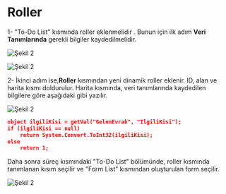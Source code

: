 # Roller

1- "To-Do List" kısmında roller eklenmelidir . Bunun için ilk adım **Veri Tanımlarında** gerekli bilgiler kaydedilmelidir.

![Şekil 2](/TimyaBPM-Documents/roller8.png)

![Şekil 2](/TimyaBPM-Documents/roller2.png)

2- İkinci adım ise,**Roller** kısmından yeni dinamik roller eklenir.  ID, alan ve harita kısmı doldurulur. Harita kısmında, veri tanımlarında kaydedilen bilgilere göre aşağıdaki gibi yazılır.

![Şekil 2](/TimyaBPM-Documents/roller1.png) 

```json
object ilgiliKisi = getVal("GelenEvrak", "IlgiliKisi");
if (ilgiliKisi == null)
    return System.Convert.ToInt32(ilgiliKisi);
else
    return 1;
```

 

Daha sonra süreç kısmındaki "To-Do List" bölümünde, roller kısmında tanımlanan kısım seçilir ve "Form List" kısmından oluşturulan form seçilir.


![Şekil 2](/TimyaBPM-Documents/roller3.png) 
